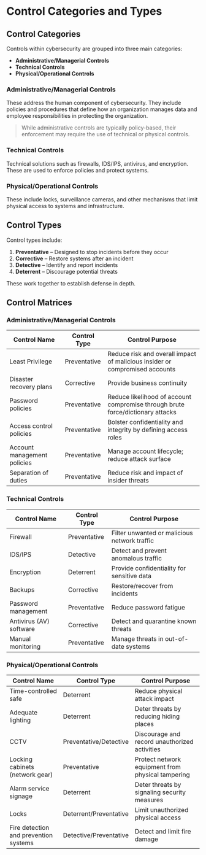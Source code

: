 # Control Categories and Types
## Control Categories
Controls within cybersecurity are grouped into three main categories:
- **Administrative/Managerial Controls**  
- **Technical Controls**  
- **Physical/Operational Controls**

### Administrative/Managerial Controls
These address the human component of cybersecurity. They include policies and procedures that define how an organization manages data and employee responsibilities in protecting the organization.
> While administrative controls are typically policy-based, their enforcement may require the use of technical or physical controls.

### Technical Controls
Technical solutions such as firewalls, IDS/IPS, antivirus, and encryption. These are used to enforce policies and protect systems.

### Physical/Operational Controls
These include locks, surveillance cameras, and other mechanisms that limit physical access to systems and infrastructure.

## Control Types
Control types include:
1. **Preventative** – Designed to stop incidents before they occur  
2. **Corrective** – Restore systems after an incident  
3. **Detective** – Identify and report incidents  
4. **Deterrent** – Discourage potential threats

These work together to establish defense in depth.
## Control Matrices

### Administrative/Managerial Controls
| Control Name                | Control Type  | Control Purpose                                                                 |
|-----------------------------|---------------|---------------------------------------------------------------------------------|
| Least Privilege             | Preventative  | Reduce risk and overall impact of malicious insider or compromised accounts     |
| Disaster recovery plans     | Corrective    | Provide business continuity                                                     |
| Password policies           | Preventative  | Reduce likelihood of account compromise through brute force/dictionary attacks  |
| Access control policies     | Preventative  | Bolster confidentiality and integrity by defining access roles                  |
| Account management policies | Preventative  | Manage account lifecycle; reduce attack surface                                 |
| Separation of duties        | Preventative  | Reduce risk and impact of insider threats                                       |

### Technical Controls
| Control Name              | Control Type  | Control Purpose                                                                   |
|---------------------------|---------------|-----------------------------------------------------------------------------------|
| Firewall                  | Preventative  | Filter unwanted or malicious network traffic                                      |
| IDS/IPS                   | Detective     | Detect and prevent anomalous traffic                                              |
| Encryption                | Deterrent     | Provide confidentiality for sensitive data                                        |
| Backups                   | Corrective    | Restore/recover from incidents                                                    |
| Password management       | Preventative  | Reduce password fatigue                                                           |
| Antivirus (AV) software   | Corrective    | Detect and quarantine known threats                                               |
| Manual monitoring         | Preventative  | Manage threats in out-of-date systems                                             |

### Physical/Operational Controls
| Control Name                         | Control Type           | Control Purpose                                                |
|--------------------------------------|------------------------|----------------------------------------------------------------|
| Time-controlled safe                 | Deterrent              | Reduce physical attack impact                                  |
| Adequate lighting                    | Deterrent              | Deter threats by reducing hiding places                        |
| CCTV                                 | Preventative/Detective | Discourage and record unauthorized activities                  |
| Locking cabinets (network gear)      | Preventative           | Protect network equipment from physical tampering              |
| Alarm service signage                | Deterrent              | Deter threats by signaling security measures                   |
| Locks                                | Deterrent/Preventative | Limit unauthorized physical access                             |
| Fire detection and prevention systems| Detective/Preventative | Detect and limit fire damage                                   |
